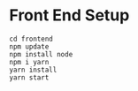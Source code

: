 # Front End Setup 

```
cd frontend
npm update
npm install node 	
npm i yarn 
yarn install 
yarn start 
```
